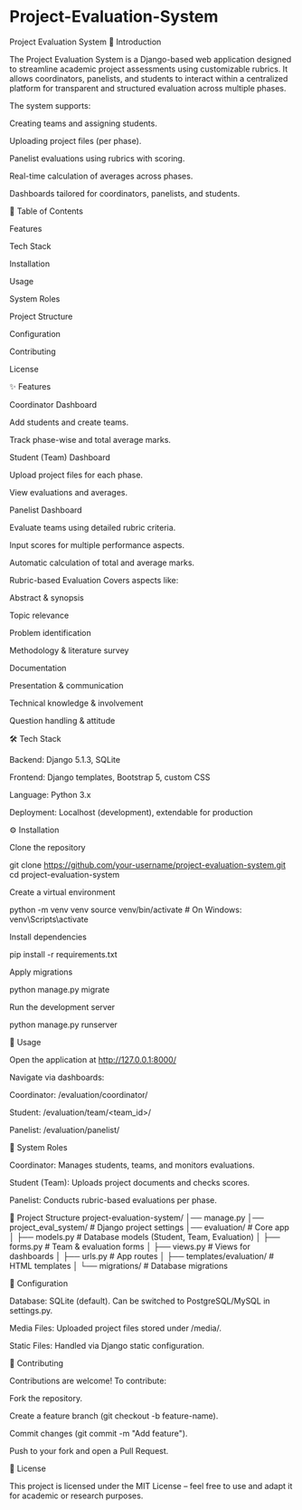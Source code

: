 # Project-Evaluation-System
Project Evaluation System
📌 Introduction

The Project Evaluation System is a Django-based web application designed to streamline academic project assessments using customizable rubrics. It allows coordinators, panelists, and students to interact within a centralized platform for transparent and structured evaluation across multiple phases.

The system supports:

Creating teams and assigning students.

Uploading project files (per phase).

Panelist evaluations using rubrics with scoring.

Real-time calculation of averages across phases.

Dashboards tailored for coordinators, panelists, and students.

📑 Table of Contents

Features

Tech Stack

Installation

Usage

System Roles

Project Structure

Configuration

Contributing

License

✨ Features

Coordinator Dashboard

Add students and create teams.

Track phase-wise and total average marks.

Student (Team) Dashboard

Upload project files for each phase.

View evaluations and averages.

Panelist Dashboard

Evaluate teams using detailed rubric criteria.

Input scores for multiple performance aspects.

Automatic calculation of total and average marks.

Rubric-based Evaluation
Covers aspects like:

Abstract & synopsis

Topic relevance

Problem identification

Methodology & literature survey

Documentation

Presentation & communication

Technical knowledge & involvement

Question handling & attitude

🛠 Tech Stack

Backend: Django 5.1.3, SQLite

Frontend: Django templates, Bootstrap 5, custom CSS

Language: Python 3.x

Deployment: Localhost (development), extendable for production

⚙️ Installation

Clone the repository

git clone https://github.com/your-username/project-evaluation-system.git
cd project-evaluation-system


Create a virtual environment

python -m venv venv
source venv/bin/activate   # On Windows: venv\Scripts\activate


Install dependencies

pip install -r requirements.txt


Apply migrations

python manage.py migrate


Run the development server

python manage.py runserver

🚀 Usage

Open the application at http://127.0.0.1:8000/

Navigate via dashboards:

Coordinator: /evaluation/coordinator/

Student: /evaluation/team/<team_id>/

Panelist: /evaluation/panelist/

👥 System Roles

Coordinator: Manages students, teams, and monitors evaluations.

Student (Team): Uploads project documents and checks scores.

Panelist: Conducts rubric-based evaluations per phase.

📂 Project Structure
project-evaluation-system/
│── manage.py
│── project_eval_system/        # Django project settings
│── evaluation/                 # Core app
│   ├── models.py               # Database models (Student, Team, Evaluation)
│   ├── forms.py                # Team & evaluation forms
│   ├── views.py                # Views for dashboards
│   ├── urls.py                 # App routes
│   ├── templates/evaluation/   # HTML templates
│   └── migrations/             # Database migrations

🔧 Configuration

Database: SQLite (default). Can be switched to PostgreSQL/MySQL in settings.py.

Media Files: Uploaded project files stored under /media/.

Static Files: Handled via Django static configuration.

🤝 Contributing

Contributions are welcome! To contribute:

Fork the repository.

Create a feature branch (git checkout -b feature-name).

Commit changes (git commit -m "Add feature").

Push to your fork and open a Pull Request.

📜 License

This project is licensed under the MIT License – feel free to use and adapt it for academic or research purposes.
